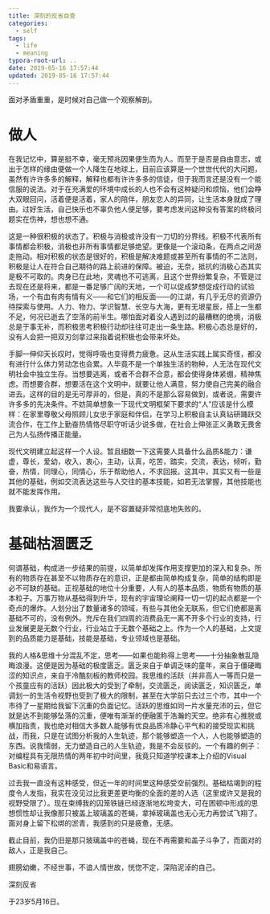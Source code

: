 ```yaml
---
title: 深刻的反省自查
categories:
  - self
tags:
  - life
  - meaning
typora-root-url: ..
date: 2019-05-16 17:57:44
updated: 2019-05-16 17:57:44
---
```


面对矛盾重重，是时候对自己做一个观察解剖。

<!--more-->

# 做人

在我记忆中，算是挺不幸，毫无预兆因果便生而为人。而至于是否是自由意志，或出于怎样的缘由便做一个人降生在地球上，目前应该算是一个世世代代的大问题，虽然有许许多多的解释，解释也都有许许多多的信徒，但于我而言还是没有一个能信服的说法。对于在充满爱的环境中成长的人也不会有这种疑问和烦恼，他们会睁大双眼回问，活着便是活着，家人的陪伴，朋友恋人的异同，让生活本身就成了理由。过好生活，自己快乐也不辜负他人便足够，要考虑发问这种没有答案的终极问题实在伤神，想也想不通。

这是一种很积极的状态了。积极与消极或许没有一刀切的分界线。积极不代表所有事情都会积极，消极也非所有事情都足够绝望。更像是一个滚动条，在两点之间游走拖动。相对积极的状态是很好的，积极是解决难题或甚至所有事情的不二法则，积极是让人在符合自己期待的路上前进的保障。被迫，无奈，抵抗的消极心态其实是极不可取的。肉身已在此地，灵魂也不可逃离，且这个世界纷繁复杂，不管是过去现在还是将来，都是一番足够广阔的天地，一个可以促成梦想促成行动的试验场，一个有血有肉有情有义——和它们的相反面——的江湖，有几乎无尽的资源仍待探索与使用。人力、物力、学识智慧、长空与大海，更有无垠星辰，搭上一生都不足，何况已逝去了空荡的前半生。哪怕面对着没人遇到过的最糟糕的绝境，消极总是于事无补，而积极思考积极行动却往往可走出一条生路。积极心态总是好的，没有人会把一把双刃剑拿过来指着说积极也会带来坏处。

手脚一伸仰天长叹时，觉得呼吸也变得费力疲惫。这从生活实践上属实奇怪，都没有进行什么体力劳动怎也会累。人毕竟不是一个单独生活的物种，人无法在现代文明社会中独立生存。当想要逃离，或者不合群不合意，都会使得身体紧绷，精神焦虑。而想要合群，想要活在这个文明中，就要让他人满意，努力使自己完美的融合进去。这样的目的是无可厚非的，但是，真的不是那么容易做到，或者说，需要许许多多的先决条件。不妨简单想象一下现代文明框架下要求的“人”应该是什么模样：在家里尊敬父母照顾儿女忠于家庭和伴侣，在学习上积极自主认真钻研踊跃交流合作，在工作上勤奋热情恪尽职守听话少说多做，在社会上伸张正义勇敢无畏舍己为人弘扬传播正能量。

现代文明建立起这样一个人设。暂且细数一下这需要人具备什么品质&能力：谦虚，尊长，爱幼，收入，衷心，主动，认真，吃苦，踏实，交流，表达，倾听，勤奋，热情，同理心，同情心，乐于帮助他人，不求回报。这其中，其实又有一些是其他的基础，例如交流表达这些与人交往的基本技能，如若无法掌握，其他技能也就不能发挥作用。

我要承认，我作为一个现代人，是不容置疑非常彻底地失败的。

# 基础枯涸匮乏

何谓基础，构成进一步结果的前提，以简单却发挥作用支撑更加的深入和复杂。所有的物质存在甚至不以物质存在的意识，正是都由简单构成复杂，简单的结构即是必不可缺的基础。正视基础的地位十分重要，人有人的基本品质，物质有物质的基本粒子。万事万物从基础得到升华，现有的宇宙理论阐释一切一切的起点都是一个奇点的爆炸。人划分出了数量诸多的领域，有些与其他全无联系，但它们绝都是离基础不可的，没有例外。充斥在我们四周的消费品无一离不开多个行业的支持，行业发展更是无数个行业，行业站立于无数个基础之上。作为一个人的基础，上文提到的品质能力是基础，技能是基础，专业领域也是基础。

我的人格&思维十分混乱不定，思考——如果也能称得上思考——十分抽象散乱隐晦浪漫。这便是因为基础的极度匮乏。匮乏来自于单调乏味的童年，来自于僵硬晦涩的知识点，来自于冷酷刻板的教师校园。我思维的活跃（并非高人一等而只是一个孩童应有的活跃）因此极大的受到了牵制，交流匮乏，阅读匮乏，知识匮乏，单调划一的生活令视野也受到了极大的限制，甚至在大学前只去过三个市，其中一个市待了一星期给我留下沉重的负面记忆。活跃的思维如同一片水量充沛的云，但它就是达不到能够坠落的沉重，便唯有渐渐的便融匿于浩瀚的天空。绝非有心推脱或横加指责，我也绝对相信大多数人能够有优良品质冷静心平气和的接受现实和挑战，而我，只是在试图分析我的人生轨迹，那个能够塑造一个人，人也能够塑造的东西。说我懦弱，无力塑造自己的人生轨迹，我是不会反驳的。一个有趣的例子：对编程具有无限热情的两年初中时间里，我竟只知道学校课本上介绍的Visual Basic和易语言。

过去我一直没有这种感受，但近一年的时间里这种感受空前强烈。基础枯竭到的程度令人发指，我实在没见过比我更差更均衡的全面的差的人选（这里或许又是我的视野受限了）。现在束缚我的囚笼铁链已经逐渐地松垮变大，可在困顿中形成的思想惯性却让我像那只被盖上玻璃盖的苍蝇，拿掉玻璃盖也无心无力再尝试飞翔了。面对身上留下松绑的淤青，我感到的只是疲惫，无感。

截止目前，我仍旧是那只玻璃盖中的苍蝇，现在不再需要和盖子斗争了，而面对的敌人，正是我自己。

翅膀幼嫩，不经世事，不谙人情世故，恍惚不定，深陷泥淖的自己。

深刻反省

于23岁5月16日。